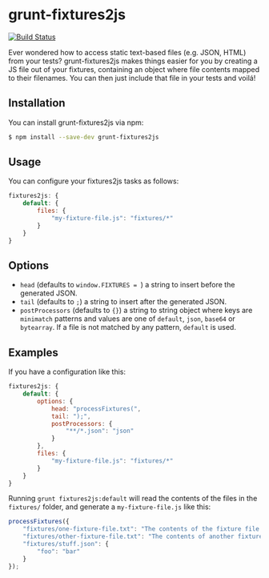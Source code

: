 # grunt-fixtures2js

[![Build Status](https://travis-ci.org/jussi-kalliokoski/grunt-fixtures2js.png?branch=master)](https://travis-ci.org/jussi-kalliokoski/grunt-fixtures2js)

Ever wondered how to access static text-based files (e.g. JSON, HTML) from your tests? grunt-fixtures2js makes things easier for you by creating a JS file out of your fixtures, containing an object where file contents mapped to their filenames. You can then just include that file in your tests and voilá!

## Installation

You can install grunt-fixtures2js via npm:

```bash
$ npm install --save-dev grunt-fixtures2js
```

## Usage

You can configure your fixtures2js tasks as follows:

```javascript
fixtures2js: {
    default: {
        files: {
            "my-fixture-file.js": "fixtures/*"
        }
    }
}
```

## Options

* `head` (defaults to `window.FIXTURES = `) a string to insert before the generated JSON.
* `tail` (defaults to `;`) a string to insert after the generated JSON.
* `postProcessors` (defaults to `{}`) a string to string object where keys are `minimatch` patterns and values are one of `default`, `json`, `base64` or `bytearray`. If a file is not matched by any pattern, `default` is used.

## Examples

If you have a configuration like this:
```javascript
fixtures2js: {
    default: {
        options: {
            head: "processFixtures(",
            tail: ");",
            postProcessors: {
                "**/*.json": "json"
            }
        },
        files: {
            "my-fixture-file.js": "fixtures/*"
        }
    }
}
```

Running `grunt fixtures2js:default` will read the contents of the files in the `fixtures/` folder, and generate a `my-fixture-file.js` like this:

```javascript
processFixtures({
    "fixtures/one-fixture-file.txt": "The contents of the fixture file here",
    "fixtures/other-fixture-file.txt": "The contents of another fixture file here",
    "fixtures/stuff.json": {
        "foo": "bar"
    }
});
```
